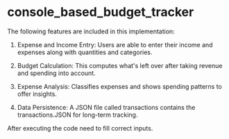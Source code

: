 # console_based_budget_tracker

The following features are included in this implementation:

1. Expense and Income Entry: Users are able to enter their income and expenses along with quantities and categories.
   
2. Budget Calculation: This computes what's left over after taking revenue and spending into account.
   
3. Expense Analysis: Classifies expenses and shows spending patterns to offer insights.
   
4. Data Persistence: A JSON file called transactions contains the transactions.JSON for long-term tracking.

After executing the code need to fill correct inputs.
